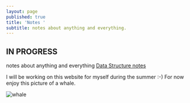 ```yaml
---
layout: page
published: true
title: 'Notes '
subtitle: notes about anything and everything.
---
```

## IN PROGRESS
notes about anything and everything
[Data Structure notes](google.com)

I will be working on this website for myself during the summer :-) 
For now enjoy this picture of a whale. 

![whale ](https://img.purch.com/w/660/aHR0cDovL3d3dy5saXZlc2NpZW5jZS5jb20vaW1hZ2VzL2kvMDAwLzAxNi85OTYvb3JpZ2luYWwvaHVtcGJhY2t3aGFsZS5qcGc=)
